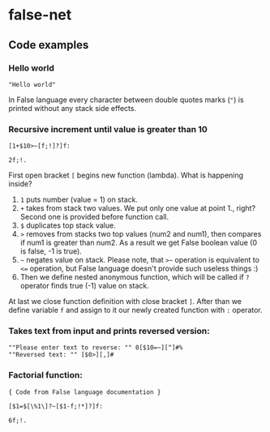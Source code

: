 # false-net

## Code examples 

### Hello world

```
"Hello world"
```

In False language every character between double quotes marks (```"```) is printed without any stack side effects.

### Recursive increment until value is greater than 10

```
[1+$10>~[f;!]?]f:

2f;!. 
```

First open bracket ```[``` begins new function (lambda). What is happening inside?

1. ```1``` puts number (value = 1) on stack.
2. ```+``` takes from stack two values. We put only one value at point 1., right? Second one is provided before function call.
3. ```$``` duplicates top stack value.
4. ```>``` removes from stacks two top values (num2 and num1), then compares if num1 is greater than num2. As a result we get False boolean value (0 is false, -1 is true). 
5. ```~``` negates value on stack. Please note, that ```>~``` operation is equivalent to ```<=``` operation, but False language doesn't provide such useless things :)
6. Then we define nested anonymous function, which will be called if ```?``` operator finds true (-1) value on stack.

At last we close function definition with close bracket ```]```. After than we define variable ```f``` and assign to it our newly created function with ```:``` operator.

### Takes text from input and prints reversed version:

```
""Please enter text to reverse: "" 0[$10=~][^]#%
""Reversed text: "" [$0>][,]#
```

### Factorial function:

```
{ Code from False language documentation }

[$1=$[\%1\]?~[$1-f;!*]?]f:

6f;!.
```